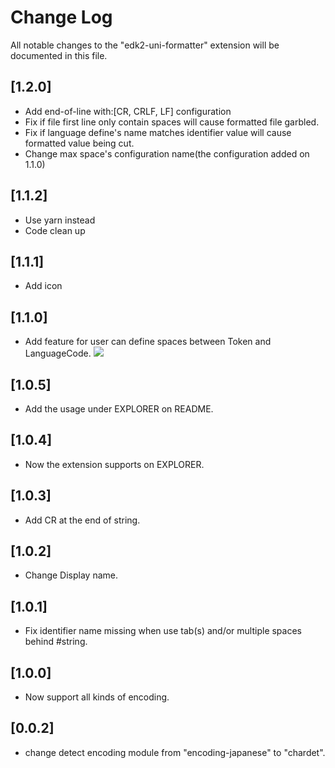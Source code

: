 # Change Log

All notable changes to the "edk2-uni-formatter" extension will be documented in this file.

## [1.2.0]
- Add end-of-line with:[CR, CRLF, LF] configuration
- Fix if file first line only contain spaces will cause formatted file garbled.
- Fix if language define's name matches identifier value will cause formatted value being cut.
- Change max space's configuration name(the configuration added on 1.1.0)

## [1.1.2]
- Use yarn instead
- Code clean up

## [1.1.1]
- Add icon

## [1.1.0]
- Add feature for user can define spaces between Token and LanguageCode.
![](img/change.jpg)

## [1.0.5]
- Add the usage under EXPLORER on README.

## [1.0.4]
- Now the extension supports on EXPLORER.

## [1.0.3]
- Add CR at the end of string.

## [1.0.2]
- Change Display name.

## [1.0.1]
- Fix identifier name missing when use tab(s) and/or multiple spaces behind #string.

## [1.0.0]
- Now support all kinds of encoding.

## [0.0.2]
- change detect encoding module from "encoding-japanese" to "chardet".